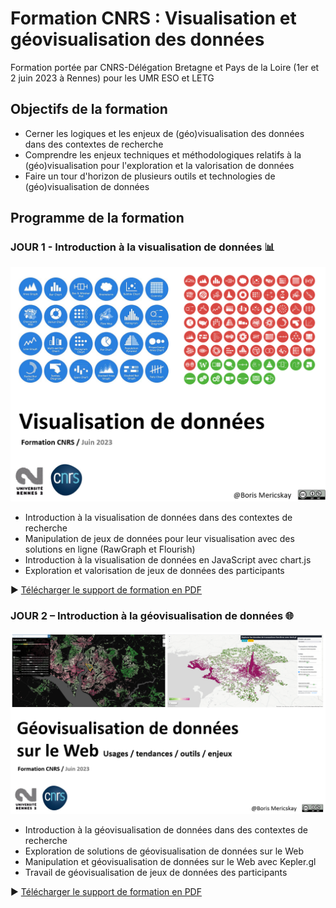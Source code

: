 # Formation CNRS : Visualisation et géovisualisation des données

Formation portée par CNRS-Délégation Bretagne et Pays de la Loire (1er et 2 juin 2023 à Rennes) pour les UMR ESO et LETG

## Objectifs de la formation
-	Cerner les logiques et les enjeux de (géo)visualisation des données dans des contextes de recherche
-	Comprendre les enjeux techniques et méthodologiques relatifs à la (géo)visualisation pour l'exploration et la valorisation de données
-	Faire un tour d'horizon de plusieurs outils et technologies de (géo)visualisation de données

## Programme de la formation

### JOUR 1 - Introduction à la visualisation de données  	📊

<p align="center">
<img src="https://raw.githubusercontent.com/bmericskay/Geo_Visualisation_CNRS/main/Dataviz.PNG" alt="Description de l'image" width="600"/>
</p>

* Introduction à la visualisation de données dans des contextes de recherche
* Manipulation de jeux de données pour leur visualisation avec des solutions en ligne (RawGraph et Flourish)
* Introduction à la visualisation de données en JavaScript avec chart.js
* Exploration et valorisation de jeux de données des participants

▶️ [Télécharger le support de formation en PDF](https://github.com/bmericskay/Geo_Visualisation_CNRS/blob/main/Intro_Visualisation%20de%20donn%C3%A9es.pdf)


### JOUR 2 – Introduction à la géovisualisation de données 🌐

<p align="center">
<img src="https://raw.githubusercontent.com/bmericskay/Geo_Visualisation_CNRS/main/geoviz.PNG" alt="Description de l'image" width="600"/>
</p>

* Introduction à la géovisualisation de données dans des contextes de recherche
* Exploration de solutions de géovisualisation de données sur le Web
* Manipulation et géovisualisation de données sur le Web avec Kepler.gl
* Travail de géovisualisation de jeux de données des participants

▶️ [Télécharger le support de formation en PDF](https://github.com/bmericskay/Geo_Visualisation_CNRS/blob/main/Intro_Geovisualisation.pdf)

